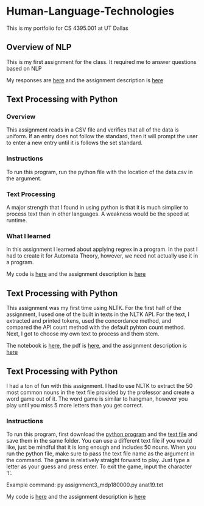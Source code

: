 # Human-Language-Technologies
This is my portfolio for CS 4395.001 at UT Dallas


## Overview of NLP
This is my first assignment for the class. It required me to answer questions based on NLP

My responses are [here](https://github.com/DylanPetrey/Human-Language-Technologies/blob/main/Overview%20of%20NLP/homework0_mdp180000.pdf) and the assignment description is [here](https://github.com/DylanPetrey/Human-Language-Technologies/blob/main/Overview%20of%20NLP/Portfolio%20Component%200.pdf)





## Text Processing with Python
### Overview
This assignment reads in a CSV file and verifies that all of the data is uniform. If an entry does not follow the standard, then it will prompt the user to enter a new entry until it is follows the set standard.

### Instructions
To run this program, run the python file with the location of the data.csv in the argument.

### Text Processing
A major strength that I found in using python is that it is much simplier to process text than in other languages. A weakness would be the speed at runtime.

### What I learned
In this assignment I learned about applying regrex in a program. In the past I had to create it for Automata Theory, however, we need not actually use it in a program.

My code is [here](https://github.com/DylanPetrey/Human-Language-Technologies/blob/main/Homework%201/homework1_mdp180000.py) and the assignment description is [here](https://github.com/DylanPetrey/Human-Language-Technologies/blob/main/Homework%201/Portfolio%20Component%201.pdf)





## Text Processing with Python
This assignment was my first time using NLTK. For the first half of the assignment, I used one of the built in texts in the NLTK API. For the text, I extracted and printed tokens, used the concordance method, and compared the API count method with the default pyhton count method. Next, I got to choose my own text to process and them stem.

The notebook is [here](https://github.com/DylanPetrey/Human-Language-Technologies/blob/main/Homework%202/homework2_mdp180000.ipynb), the pdf is [here](https://github.com/DylanPetrey/Human-Language-Technologies/blob/main/Homework%202/homework2_mdp180000.ipynb), and the assignment description is [here](https://github.com/DylanPetrey/Human-Language-Technologies/blob/main/Homework%202/Portfolio%20Component%202.pdf)





## Text Processing with Python
I had a ton of fun with this assignment. I had to use NLTK to extract the 50 most common nouns in the text file provided by the professor and create a word game out of it. The word game is similar to hangman, however you play until you miss 5 more letters than you get correct.

### Instructions
To run this program, first download the [python program](https://github.com/DylanPetrey/Human-Language-Technologies/blob/main/Guessing%20Game/assignment3_mdp180000.py) and the [text file](https://github.com/DylanPetrey/Human-Language-Technologies/blob/main/Guessing%20Game/anat19.txt) and save them in the same folder. You can use a different text file if you would like, just be mindful that it is long enough and includes 50 nouns. When you run the python file, make sure to pass the text file name as the argument in the command. The game is relatively straight forward to play. Just type a letter as your guess and press enter. To exit the game, input the character  ‘!’.

Example command:
py assignment3_mdp180000.py anat19.txt

My code is [here](https://github.com/DylanPetrey/Human-Language-Technologies/blob/main/Guessing%20Game/assignment3_mdp180000.py) and the assignment description is [here](https://github.com/DylanPetrey/Human-Language-Technologies/blob/main/Guessing%20Game/Portfolio%20Chapter%205.pdf)